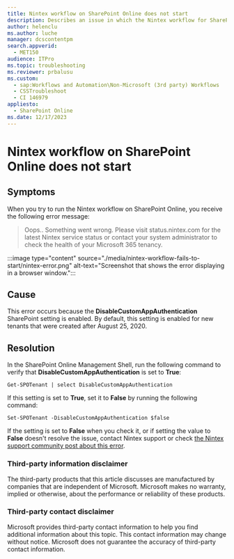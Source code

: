 ```yaml
---
title: Nintex workflow on SharePoint Online does not start
description: Describes an issue in which the Nintex workflow for SharePoint Online does not start and you receive an error message.
author: helenclu
ms.author: luche
manager: dcscontentpm
search.appverid: 
  - MET150
audience: ITPro
ms.topic: troubleshooting
ms.reviewer: prbalusu
ms.custom: 
  - sap:Workflows and Automation\Non-Microsoft (3rd party) Workflows
  - CSSTroubleshoot
  - CI 146979
appliesto: 
  - SharePoint Online
ms.date: 12/17/2023
---
```


# Nintex workflow on SharePoint Online does not start

## Symptoms

When you try to run the Nintex workflow on SharePoint Online, you receive the following error message:

>Oops.. Something went wrong. Please visit status.nintex.com for the latest Nintex service status or contact your system administrator to check the health of your Microsoft 365 tenancy.

:::image type="content" source="./media/nintex-workflow-fails-to-start/nintex-error.png" alt-text="Screenshot that shows the error displaying in a browser window.":::

## Cause

This error occurs because the **DisableCustomAppAuthentication** SharePoint setting is enabled. By default, this setting is enabled for new tenants that were created after August 25, 2020.

## Resolution

In the SharePoint Online Management Shell, run the following command to verify that **DisableCustomAppAuthentication** is set to **True**:

`Get-SPOTenant | select DisableCustomAppAuthentication`

If this setting is set to **True**, set it to **False** by running the following command:

`Set-SPOTenant -DisableCustomAppAuthentication $false`

If the setting is set to **False** when you check it, or if setting the value to **False** doesn't resolve the issue, contact Nintex support or check [the Nintex support community post about this error](https://community.nintex.com/t5/Technical-Issues/Error-quot-Oops-something-went-wrong-Please-visit-status-nintex/ta-p/89612).

### Third-party information disclaimer

The third-party products that this article discusses are manufactured by companies that are independent of Microsoft. Microsoft makes no warranty, implied or otherwise, about the performance or reliability of these products.

### Third-party contact disclaimer

Microsoft provides third-party contact information to help you find additional information about this topic. This contact information may change without notice. Microsoft does not guarantee the accuracy of third-party contact information.
